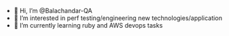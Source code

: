 - 👋 Hi, I’m @Balachandar-QA
- 👀 I’m interested in perf testing/engineering new technologies/application
- 🌱 I’m currently learning ruby and AWS devops tasks
